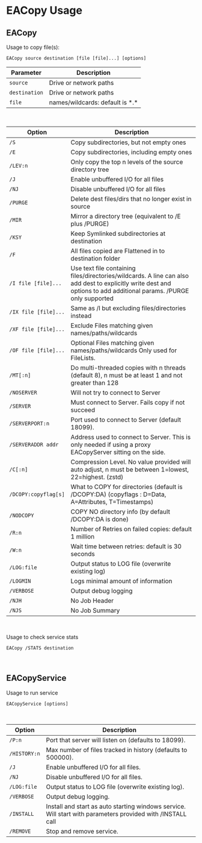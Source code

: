 # EACopy Usage

## EACopy

Usage to copy file(s):
```
EACopy source destination [file [file]...] [options]
```

Parameter | Description
--- | ---
```source ``` | Drive or network paths
```destination``` | Drive or network paths  
```file``` | names/wildcards: default is \*.*  
<br>

Option | Description
--- | ---
```/S``` | Copy subdirectories, but not empty ones  
```/E``` | Copy subdirectories, including empty ones  
```/LEV:n``` | Only copy the top n levels of the source directory tree  
```/J``` | Enable unbuffered I/O for all files  
```/NJ``` | Disable unbuffered I/O for all files  
```/PURGE``` | Delete dest files/dirs that no longer exist in source  
```/MIR``` | Mirror a directory tree (equivalent to /E plus /PURGE)  
```/KSY``` | Keep Symlinked subdirectories at destination  
```/F``` | All files copied are Flattened in to destination folder  
```/I file [file]...``` | Use text file containing files/directories/wildcards. A line can also add dest to explicitly write dest and options to add additional params. /PURGE only supported  
```/IX file [file]...``` | Same as /I but excluding files/directories instead
```/XF file [file]...``` | Exclude Files matching given names/paths/wildcards  
```/OF file [file]...``` | Optional Files matching given names/paths/wildcards Only used for FileLists.
```/MT[:n]``` | Do multi-threaded copies with n threads (default 8), n must be at least 1 and not greater than 128  
```/NOSERVER``` | Will not try to connect to Server  
```/SERVER``` | Must connect to Server. Fails copy if not succeed
```/SERVERPORT:n``` | Port used to connect to Server (default 18099).
```/SERVERADDR addr``` | Address used to connect to Server. This is only needed if using a proxy EACopyServer sitting on the side.
```/C[:n]``` | Compression Level. No value provided will auto adjust, n must be between 1=lowest, 22=highest. (zstd) 
```/DCOPY:copyflag[s]``` | What to COPY for directories (default is /DCOPY:DA) (copyflags : D=Data, A=Attributes, T=Timestamps)  
```/NODCOPY``` | COPY NO directory info (by default /DCOPY:DA is done)  
```/R:n``` | Number of Retries on failed copies: default 1 million  
```/W:n``` | Wait time between retries: default is 30 seconds  
```/LOG:file``` | Output status to LOG file (overwrite existing log)  
```/LOGMIN``` | Logs minimal amount of information  
```/VERBOSE``` | Output debug logging  
```/NJH``` | No Job Header  
```/NJS``` | No Job Summary
<br>

Usage to check service stats
```
EACopy /STATS destination
```  
<br>

## EACopyService

Usage to run service
 ```
 EACopyService [options]
 ```
 <br>
 
Option | Description
--- | ---
 ```/P:n ``` | Port that server will listen on (defaults to 18099).
```/HISTORY:n``` | Max number of files tracked in history (defaults to 500000).
```/J``` | Enable unbuffered I/O for all files.
```/NJ``` | Disable unbuffered I/O for all files.
```/LOG:file``` | Output status to LOG file (overwrite existing log).
```/VERBOSE``` | Output debug logging.
```/INSTALL``` | Install and start as auto starting windows service. Will start with parameters provided with /INSTALL call
```/REMOVE``` | Stop and remove service.
